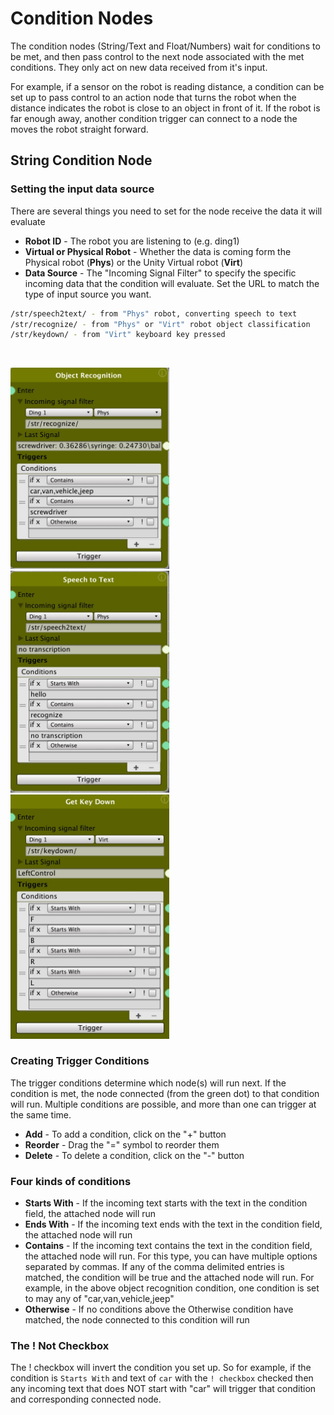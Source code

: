 # Condition Nodes

The condition nodes (String/Text and Float/Numbers) wait for conditions to be met, and then pass control to the next node associated with the met conditions. They only act on new data received from it's input.

For example, if a sensor on the robot is reading distance, a condition can be set up to pass control to an action node that turns the robot when the distance indicates the robot is close to an object in front of it. If the robot is far enough away, another condition trigger can connect to a node the moves the robot straight forward.

## String Condition Node

### Setting the input data source
There are several things you need to set for the node receive the data it will evaluate
* **Robot ID** - The robot you are listening to (e.g. ding1)
* **Virtual or Physical Robot** - Whether the data is coming form the Physical robot (**Phys**) or the Unity Virtual robot (**Virt**)
* **Data Source** - The "Incoming Signal Filter" to specify the specific incoming data that the condition will evaluate. Set the URL to match the type of input source you want.


``` bash
/str/speech2text/ - from "Phys" robot, converting speech to text
/str/recognize/ - from "Phys" or "Virt" robot object classification
/str/keydown/ - from "Virt" keyboard key pressed
```
&nbsp;

 <img src="images/StringCondition-objectRecognition2.jpg" width="254"><img src="images/StringCondition-speech2text.jpg" width="254"><img src="images/StringCondition-keydown.jpg" width="254">

### Creating Trigger Conditions
The trigger conditions determine which node(s) will run next. If the condition is met, the node connected (from the green dot) to that condition will run. Multiple conditions are possible, and more than one can trigger at the same time.

* **Add** - To add a condition, click on the "+" button
* **Reorder** - Drag the "=" symbol to reorder them
* **Delete** - To delete a condition, click on the "-" button

### Four kinds of conditions
* **Starts With** - If the incoming text starts with the text in the condition field, the attached node will run
* **Ends With** - If the incoming text ends with the text in the condition field, the attached node will run
* **Contains** - If the incoming text contains the text in the condition field, the attached node will run. For this type, you can have multiple options separated by commas. If any of the comma delimited entries is matched, the condition will be true and the attached node will run. For example, in the above object recognition condition, one condition is set to may any of "car,van,vehicle,jeep"
* **Otherwise** - If no conditions above the Otherwise condition have matched, the node connected to this condition will run

### The ! Not Checkbox
The ! checkbox will invert the condition you set up. So for example, if the condition is `Starts With` and text of `car` with the `! checkbox` checked then any incoming text that does NOT start with "car" will trigger that condition and corresponding connected node.
